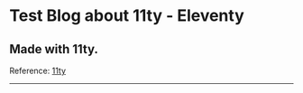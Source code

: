 # Test Blog about 11ty - Eleventy
## Made with 11ty.

Reference: [11ty](https://www.11ty.dev/)

---
